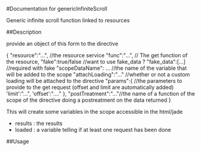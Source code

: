 #Documentation for genericInfiniteScroll

Generic infinite scroll function linked to resources

##Description

provide an object of this form to the directive

{
	"resource":"...", //the resource service
	"func":"...", // The get function of the resource,
	"fake":true/false //want to use fake_data ?
	"fake_data":[...] //required with fake
	"scopeDataName": ... //the name of the variable that will be added to the scope
	"attachLoading":"..." //whether or not a custom loading will be attached to the directive
	"params":{ //the parameters to provide to the get request (offset and limit are automatically added)
		'limit':"...",
		'offset':"...."
	},
	"postTreatment":"..."//the name of a function of the scope of the directive doing a postreatment on the data returned
}

This will create some variables in the scope accessible in the html/jade
 - results : the results
 - loaded : a variable telling if at least one request has been done

##Usage

<div class="virtual-scroller-wrapper" data-ng-if="object for directive")
	<md-virtual-repeat-container class="virtual-scroller" generic-infinite-material-scroll="object for directive")
		<div class="res" md-virtual-repeat="res in scopeDataName" data-ng-show="res.picture" md-on-demand md-item-size="size of the item">
		</div>
	</md-virtual-repeat-container>
</div>